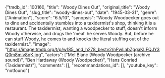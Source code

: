 {"tmdb_id": 100160, "title": "Woody Dines Out", "original_title": "Woody Dines Out", "slug_title": "woody-dines-out", "date": "1945-03-31", "genre": ["Animation"], "score": "6.5/10", "synopsis": "Woody Woodpecker goes out to dine and accidentally stumbles into a taxidermist's shop, thinking it is a restaurant. The taxidermist, wanting a woodpecker to stuff, doesn't inform Woody otherwise, and drugs the 'meal' he serves Woody. But, before he can stuff Woody, he comes to and knocks the literal stuffing out of the taxidermist.", "image": "https://image.tmdb.org/t/p/w185_and_h278_bestv2/nPwLabZggaKLFQJY3Q0m8mlv8qK.jpg", "actors": ["Mel Blanc (Woody Woodpecker (archive sound))", "Ben Hardaway (Woody Woodpecker)", "Hans Conried (Taxidermist)"], "comments": [], "recommandations_id": [], "youtube_key": "notfound"}